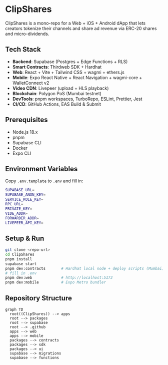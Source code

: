 # ClipShares

ClipShares is a mono-repo for a Web + iOS + Android dApp that lets creators tokenize their channels and share ad revenue via ERC-20 shares and micro-dividends.

## Tech Stack

- **Backend**: Supabase (Postgres + Edge Functions + RLS)
- **Smart Contracts**: Thirdweb SDK + Hardhat
- **Web**: React + Vite + Tailwind CSS + wagmi + ethers.js
- **Mobile**: Expo React Native + React Navigation + wagmi-core + WalletConnect v2
- **Video CDN**: Livepeer (upload + HLS playback)
- **Blockchain**: Polygon PoS (Mumbai testnet)
- **DevTools**: pnpm workspaces, TurboRepo, ESLint, Prettier, Jest
- **CI/CD**: GitHub Actions, EAS Build & Submit

## Prerequisites

- Node.js 18.x
- pnpm
- Supabase CLI
- Docker
- Expo CLI

## Environment Variables

Copy `.env.template` to `.env` and fill in:
```bash
SUPABASE_URL=
SUPABASE_ANON_KEY=
SERVICE_ROLE_KEY=
RPC_URL=
PRIVATE_KEY=
VIDE_ADDR=
FORWARDER_ADDR=
LIVEPEER_API_KEY=
```

## Setup & Run

```bash
git clone <repo-url>
cd ClipShares
pnpm install
supabase start
pnpm dev:contracts       # Hardhat local node + deploy scripts (Mumbai)
# fill in .env
pnpm dev:web             # http://localhost:5173
pnpm dev:mobile          # Expo Metro bundler
```

## Repository Structure

```mermaid
graph TD
  root((ClipShares)) --> apps
  root --> packages
  root --> supabase
  root --> .github
  apps --> web
  apps --> mobile
  packages --> contracts
  packages --> sdk
  packages --> ui
  supabase --> migrations
  supabase --> functions
```
